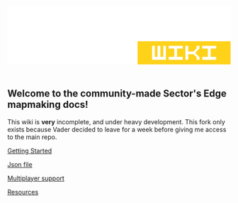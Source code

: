 <img src="./docs/public/se-wiki-edit.png" alt="Sector's Edge Wiki"/>
<div style="justify-content: center; display: flex; margin-top:10px; font-size: 5px; margin-bottom: 40px">
</div>

## Welcome to the community-made Sector's Edge mapmaking docs!
This wiki is **very** incomplete, and under heavy development. This fork only exists because Vader decided to leave for a week before giving me access to the main repo.

[Getting Started](./docs/gettingstarted.md)

[Json file](./docs/json.md)

[Multiplayer support](./docs/multiplayer.md)

[Resources](./docs/resources.md)

